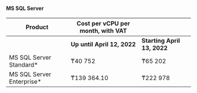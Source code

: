 #### MS SQL Server

| Product | Cost per vCPU per month, with VAT | |
| --- | --- | --- |
| | **Up until April 12, 2022** | **Starting April 13, 2022** |
| MS SQL Server Standard* | ₸40 752 | ₸65 202 |
| MS SQL Server Enterprise* | ₸139 364.10 | ₸222 978 |